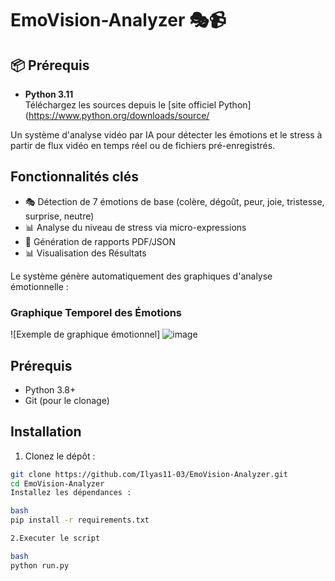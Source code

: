 # EmoVision-Analyzer 🎭📹

## 📦 Prérequis

- **Python 3.11**  
Téléchargez les sources depuis le [site officiel Python](https://www.python.org/downloads/source/

Un système d'analyse vidéo par IA pour détecter les émotions et le stress à partir de flux vidéo en temps réel ou de fichiers pré-enregistrés.

## Fonctionnalités clés

- 🎭 Détection de 7 émotions de base (colère, dégoût, peur, joie, tristesse, surprise, neutre)
- 📊 Analyse du niveau de stress via micro-expressions
- 📄 Génération de rapports PDF/JSON
- 📊 Visualisation des Résultats

Le système génère automatiquement des graphiques d'analyse émotionnelle :

### Graphique Temporel des Émotions
![Exemple de graphique émotionnel]
![image](https://github.com/user-attachments/assets/105539d4-d127-4173-8fe6-e316d2ca9973)


## Prérequis

- Python 3.8+
- Git (pour le clonage)

## Installation

1. Clonez le dépôt :
```bash
git clone https://github.com/Ilyas11-03/EmoVision-Analyzer.git
cd EmoVision-Analyzer
Installez les dépendances :

bash
pip install -r requirements.txt

2.Executer le script

bash
python run.py
